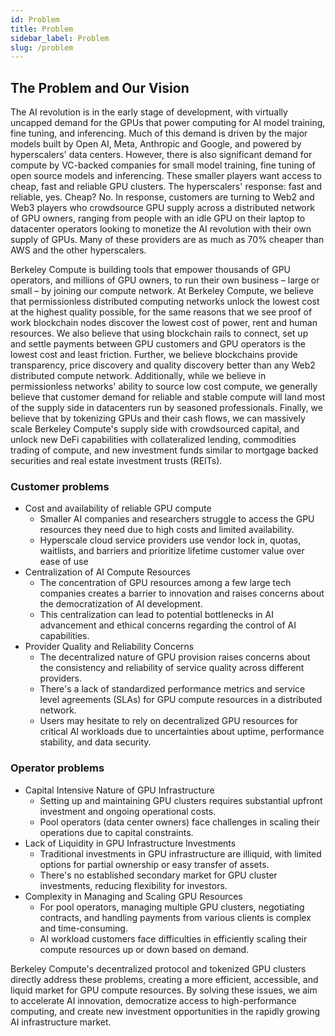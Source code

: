 ```yaml
---
id: Problem
title: Problem
sidebar_label: Problem
slug: /problem
---
```


## The Problem and Our Vision

The AI revolution is in the early stage of development, with virtually uncapped demand for the GPUs that power computing for AI model training, fine tuning, and inferencing. Much of this demand is driven by the major models built by Open AI, Meta, Anthropic and Google, and powered by hyperscalers' data centers. However, there is also significant demand for compute by VC-backed companies for small model training, fine tuning of open source models and inferencing. These smaller players want access to cheap, fast and reliable GPU clusters. The hyperscalers' response: fast and reliable, yes. Cheap? No. In response, customers are turning to Web2 and Web3 players who crowdsource GPU supply across a distributed network of GPU owners, ranging from people with an idle GPU on their laptop to datacenter operators looking to monetize the AI revolution with their own supply of GPUs. Many of these providers are as much as 70% cheaper than AWS and the other hyperscalers.

Berkeley Compute is building tools that empower thousands of GPU operators, and millions of GPU owners, to run their own business – large or small – by joining our compute network. At Berkeley Compute, we believe that permissionless distributed computing networks unlock the lowest cost at the highest quality possible, for the same reasons that we see proof of work blockchain nodes discover the lowest cost of power, rent and human resources. We also believe that using blockchain rails to connect, set up and settle payments between GPU customers and GPU operators is the lowest cost and least friction. Further, we believe blockchains provide transparency, price discovery and quality discovery better than any Web2 distributed compute network. Additionally, while we believe in permissionless networks' ability to source low cost compute, we generally believe that customer demand for reliable and stable compute will land most of the supply side in datacenters run by seasoned professionals. Finally, we believe that by tokenizing GPUs and their cash flows, we can massively scale Berkeley Compute's supply side with crowdsourced capital, and unlock new DeFi capabilities with collateralized lending, commodities trading of compute, and new investment funds similar to mortgage backed securities and real estate investment trusts (REITs).

### Customer problems

- Cost and availability of reliable GPU compute
  - Smaller AI companies and researchers struggle to access the GPU resources they need due to high costs and limited availability.
  - Hyperscale cloud service providers use vendor lock in, quotas, waitlists, and barriers and prioritize lifetime customer value over ease of use
- Centralization of AI Compute Resources
  - The concentration of GPU resources among a few large tech companies creates a barrier to innovation and raises concerns about the democratization of AI development.
  - This centralization can lead to potential bottlenecks in AI advancement and ethical concerns regarding the control of AI capabilities.
- Provider Quality and Reliability Concerns
  - The decentralized nature of GPU provision raises concerns about the consistency and reliability of service quality across different providers.
  - There's a lack of standardized performance metrics and service level agreements (SLAs) for GPU compute resources in a distributed network.
  - Users may hesitate to rely on decentralized GPU resources for critical AI workloads due to uncertainties about uptime, performance stability, and data security.

### Operator problems

- Capital Intensive Nature of GPU Infrastructure
  - Setting up and maintaining GPU clusters requires substantial upfront investment and ongoing operational costs.
  - Pool operators (data center owners) face challenges in scaling their operations due to capital constraints.
- Lack of Liquidity in GPU Infrastructure Investments
  - Traditional investments in GPU infrastructure are illiquid, with limited options for partial ownership or easy transfer of assets.
  - There's no established secondary market for GPU cluster investments, reducing flexibility for investors.
- Complexity in Managing and Scaling GPU Resources
  - For pool operators, managing multiple GPU clusters, negotiating contracts, and handling payments from various clients is complex and time-consuming.
  - AI workload customers face difficulties in efficiently scaling their compute resources up or down based on demand.

Berkeley Compute's decentralized protocol and tokenized GPU clusters directly address these problems, creating a more efficient, accessible, and liquid market for GPU compute resources. By solving these issues, we aim to accelerate AI innovation, democratize access to high-performance computing, and create new investment opportunities in the rapidly growing AI infrastructure market.
